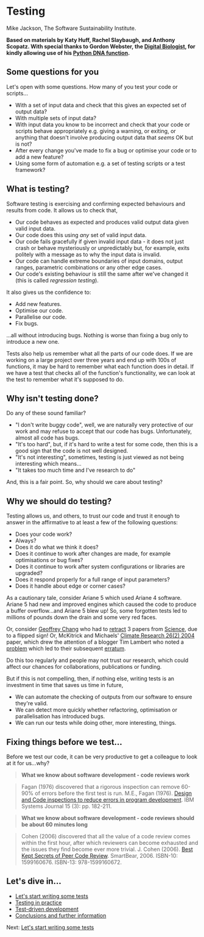 # Testing

Mike Jackson, The Software Sustainability Institute. 

**Based on materials by Katy Huff, Rachel Slaybaugh, and Anthony Scopatz. With special thanks to Gordon Webster, the [Digital Biologist](http://www.digitalbiologist.com), for kindly allowing use of his [Python DNA function](http://www.digitalbiologist.com/2011/04/code-tutorial-getting-started-with-python.html).**

## Some questions for you

Let's open with some questions. How many of you test your code or scripts...

* With a set of input data and check that this gives an expected set of output data?
* With multiple sets of input data?
* With input data you know to be incorrect and check that your code or scripts behave appropriately e.g. giving a warning, or exiting, or anything that doesn't involve producing output data that *seems* OK but is not?
* After every change you've made to fix a bug or optimise your code or to add a new feature?
* Using some form of automation e.g. a set of testing scripts or a test framework?

## What is testing?

Software testing is exercising and confirming expected behaviours and results from code. It allows us to check that,

* Our code behaves as expected and produces valid output data given valid input data.
* Our code does this using *any* set of valid input data.
* Our code fails gracefully if given invalid input data - it does not just crash or behave mysteriously or unpredictably but, for example, exits politely with a message as to why the input data is invalid.
* Our code can handle extreme boundaries of input domains, output ranges, parametric combinations or any other edge cases.
* Our code's existing behaviour is still the same after we've changed it (this is called *regression testing*).

It also gives us the confidence to:

* Add new features.
* Optimise our code.
* Parallelise our code.
* Fix bugs.

...all without introducing bugs. Nothing is worse than fixing a bug only to introduce a new one.

Tests also help us remember what all the parts of our code does. If we are working on a large project over three years and end up with 100s of functions, it may be hard to remember what each function does in detail. If we have a test that checks all of the function's functionality, we can look at the test to remember what it's supposed to do.

## Why isn't testing done?

Do any of these sound familiar?

* "I don't write buggy code", well, we are naturally very protective of our work and may refuse to accept that our code has bugs. Unfortunately, almost all code has bugs.
* "It's too hard", but, if it's hard to write a test for some code, then this is a good sign that the code is not well designed.
* "It's not interesting", sometimes, testing is just viewed as not being interesting which means...
* "It takes too much time and I've research to do"

And, this is a fair point. So, why should we care about testing?

## Why we should do testing?

Testing allows us, and others, to trust our code and trust it enough to answer in the affirmative to at least a few of the following questions:

* Does your code work?
* Always?
* Does it do what we think it does?
* Does it continue to work after changes are made, for example optimisations or bug fixes?
* Does it continue to work after system configurations or libraries are upgraded?
* Does it respond properly for a full range of input parameters?
* Does it handle about edge or corner cases?

As a cautionary tale, consider Ariane 5 which used Ariane 4 software. Ariane 5 had new and improved engines which caused the code to produce a buffer overflow...and Ariane 5 blew up! So, some forgotten tests led to millions of pounds down the drain and some very red faces.

Or, consider [Geoffrey Chang](http://en.wikipedia.org/wiki/Geoffrey_Chang) who had to [retract](http://www.sciencemag.org/content/314/5807/1875.2.long) 3 papers from [Science](http://www.sciencemag.org), due to a flipped sign! Or, McKitrick and Michaels' [Climate Research 26(2) 2004](http://www.int-res.com/abstracts/cr/v26/n2/p159-173/) paper, which drew the attention of a blogger Tim Lambert who noted a [problem](http://crookedtimber.org/2004/08/25/mckitrick-mucks-it-up/) which led to their subsequent [erratum](http://www.int-res.com/articles/cr2004/27/c027p265.pdf).

Do this too regularly and people may not trust our research, which could affect our chances for collaborations, publications or funding.

But if this is not compelling, then, if nothing else, writing tests is an investment in time that saves us time in future,

* We can automate the checking of outputs from our software to ensure they're valid.
* We can detect more quickly whether refactoring, optimisation or parallelisation has introduced bugs.
* We can run our tests while doing other, more interesting, things.

## Fixing things before we test...

Before we test our code, it can be very productive to get a colleague to look at it for us...why?

> **What we know about software development - code reviews work** 

> Fagan (1976) discovered that a rigorous inspection can remove 60-90% of errors before the first test is run. 
> M.E., Fagan (1976). [Design and Code inspections to reduce errors in program development](http://www.mfagan.com/pdfs/ibmfagan.pdf). IBM Systems Journal 15 (3): pp. 182-211.

> **What we know about software development - code reviews should be about 60 minutes long** 

> Cohen (2006) discovered that all the value of a code review comes within the first hour, after which reviewers can become exhausted and the issues they find become ever more trivial.
> J. Cohen (2006). [Best Kept Secrets of Peer Code Review](http://smartbear.com/SmartBear/media/pdfs/best-kept-secrets-of-peer-code-review.pdf). SmartBear, 2006. ISBN-10: 1599160676. ISBN-13: 978-1599160672.

## Let's dive in...

* [Let's start writing some tests](Writing.md)
* [Testing in practice](RealWorld.md)
* [Test-driven development](TDD.md)
* [Conclusions and further information](Conclusion.md)

Next: [Let's start writing some tests](Writing.md)

